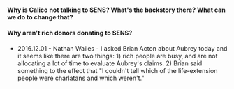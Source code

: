 

#### Why is Calico not talking to SENS? What's the backstory there? What can we do to change that?



#### Why aren't rich donors donating to SENS?
- 2016.12.01 - Nathan Wailes - I asked Brian Acton about Aubrey today and it seems like there are two things: 1) rich people are busy, and are not allocating a lot of time to evaluate Aubrey's claims. 2) Brian said something to the effect that "I couldn't tell which of the life-extension people were charlatans and which weren't."
